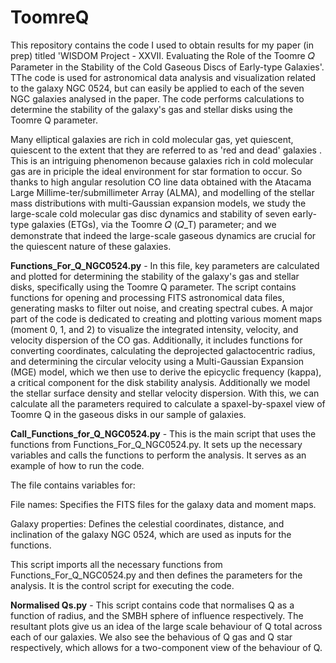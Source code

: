 # ToomreQ

This repository contains the code I used to obtain results for my paper (in prep) titled 'WISDOM Project - XXVII. Evaluating the Role of the Toomre 𝑄
Parameter in the Stability of the Cold Gaseous Discs of Early-type Galaxies'. TThe code is used for astronomical data analysis and visualization related to the galaxy NGC 0524, but can easily be applied to each of the seven NGC galaxies analysed in the paper. The code performs calculations to determine the stability of the galaxy's gas and stellar disks using the Toomre Q parameter.

Many elliptical galaxies are rich in cold molecular gas, yet quiescent, quiescent to the extent that they are referred to as 'red and dead' galaxies . This is an intriguing phenomenon because galaxies rich in cold molecular gas are in priciple the ideal environment for star formation to occur. So thanks to high angular resolution CO line data obtained with the Atacama Large Millime-ter/submillimeter Array (ALMA), and modelling of the stellar mass distributions with multi-Gaussian expansion models, we study the large-scale cold molecular gas disc dynamics and stability of seven early-type galaxies (ETGs), via the Toomre 𝑄 (𝑄_T) parameter; and we demonstrate that indeed the large-scale gaseous dynamics are crucial for the quiescent nature of these galaxies.


**Functions_For_Q_NGC0524.py** - In this file, key parameters are calculated and plotted for determining the stability of the galaxy's gas and stellar disks, specifically using the Toomre Q parameter. The script contains functions for opening and processing FITS astronomical data files, generating masks to filter out noise, and creating spectral cubes. A major part of the code is dedicated to creating and plotting various moment maps (moment 0, 1, and 2) to visualize the integrated intensity, velocity, and velocity dispersion of the CO gas. Additionally, it includes functions for converting coordinates, calculating the deprojected galactocentric radius, and determining the circular velocity using a Multi-Gaussian Expansion (MGE) model, which we then use to derive the epicyclic frequency (kappa), a critical component for the disk stability analysis. Additionally we model the stellar surface density and stellar velocity dispersion. With this, we can calculate all the parameters required to calculate a spaxel-by-spaxel view of Toomre Q in the gaseous disks in our sample of galaxies.


**Call_Functions_for_Q_NGC0524.py** -  This is the main script that uses the functions from Functions_For_Q_NGC0524.py. It sets up the necessary variables and calls the functions to perform the analysis. It serves as an example of how to run the code.

The file contains variables for:

File names: Specifies the FITS files for the galaxy data and moment maps.

Galaxy properties: Defines the celestial coordinates, distance, and inclination of the galaxy NGC 0524, which are used as inputs for the functions.

This script imports all the necessary functions from Functions_For_Q_NGC0524.py and then defines the parameters for the analysis. It is the control script for executing the code.

**Normalised Qs.py** - This script contains code that normalises Q as a function of radius, and the SMBH sphere of influence respectively. The resultant plots give us an idea of the large scale behaviour of Q total across each of our galaxies. We also see the behavious of Q gas and Q star respectively, which allows for a two-component view of the behaviour of Q.
